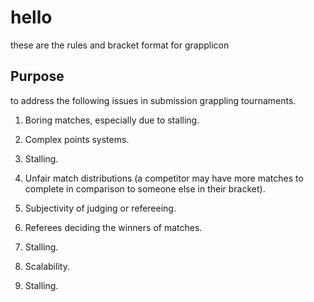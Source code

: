 # hello

these are the rules and bracket format for grapplicon

## Purpose

to address the following issues in submission grappling tournaments.

1. Boring matches, especially due to stalling.

2. Complex points systems.

3. Stalling.

4. Unfair match distributions (a competitor may have more matches to complete in comparison to someone else in their bracket).

5. Subjectivity of judging or refereeing.

6. Referees deciding the winners of matches.

7. Stalling.

8. Scalability.

9. Stalling.